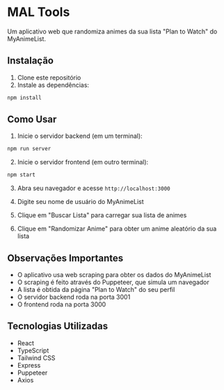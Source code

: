 # MAL Tools

Um aplicativo web que randomiza animes da sua lista "Plan to Watch" do MyAnimeList.

## Instalação

1. Clone este repositório
2. Instale as dependências:
```bash
npm install
```

## Como Usar

1. Inicie o servidor backend (em um terminal):
```bash
npm run server
```

2. Inicie o servidor frontend (em outro terminal):
```bash
npm start
```

3. Abra seu navegador e acesse `http://localhost:3000`

4. Digite seu nome de usuário do MyAnimeList

5. Clique em "Buscar Lista" para carregar sua lista de animes

6. Clique em "Randomizar Anime" para obter um anime aleatório da sua lista

## Observações Importantes

- O aplicativo usa web scraping para obter os dados do MyAnimeList
- O scraping é feito através do Puppeteer, que simula um navegador
- A lista é obtida da página "Plan to Watch" do seu perfil
- O servidor backend roda na porta 3001
- O frontend roda na porta 3000

## Tecnologias Utilizadas

- React
- TypeScript
- Tailwind CSS
- Express
- Puppeteer
- Axios 
